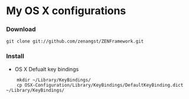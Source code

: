 # My OS X configurations

### Download

```
git clone git://github.com/zenangst/ZENFramework.git
```

### Install

* OS X Defualt key bindings
```
    mkdir ~/Library/KeyBindings/
    cp OSX-Configuration/Library/KeyBindings/DefaultKeyBinding.dict ~/Library/KeyBindings/
```